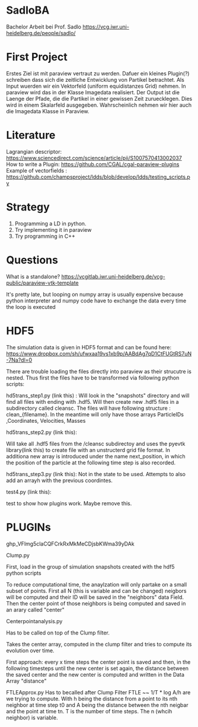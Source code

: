 # SadloBA
Bachelor Arbeit bei Prof. Sadlo https://vcg.iwr.uni-heidelberg.de/people/sadlo/

# First Project

Erstes Ziel ist mit paraview vertraut zu werden. Dafuer ein kleines Plugin(?) schreiben dass sich die zeitliche Entwicklung von  Partikel betrachtet. Als Input wuerden wir ein Vektorfeld (uniform equidistanzes Grid) nehmen. In paraview wird das in der Klasse Imagedata realisiert.  Der Output ist die Laenge der Pfade, die die Partikel in einer gewissen Zeit zuruecklegen. Dies wird in einem Skalarfeld ausgegeben. Wahrscheinlich nehmen wir hier auch die Imagedata Klasse in Paraview.

# Literature

Lagrangian descriptor: https://www.sciencedirect.com/science/article/pii/S1007570413002037
How to write a Plugin: https://github.com/CGAL/cgal-paraview-plugins
Example of vectorfields : https://github.com/champsproject/ldds/blob/develop/ldds/testing_scripts.py

# Strategy
1. Programming a LD in python.
2. Try implementing it in paraview
3. Try programming in C++

# Questions
What is a standalone? https://vcgitlab.iwr.uni-heidelberg.de/vcg-public/paraview-vtk-template


 It's pretty late, but looping on numpy array is usually expensive because python interpreter and numpy code have to exchange the data every time the loop is executed



# HDF5

The simulation data is given in HDF5 format and can be found here:
https://www.dropbox.com/sh/ufwxaa19vs1xb9p/AABdAg7qD1CtFUGtRS7uN-7Na?dl=0

There are trouble loading the files directly into paraview as their strucutre is nested.
Thus first the files have to be transformed via following python scripts:

hd5trans_step1.py (link this) : 
Will look in the "snapshots" directory and will find all files with ending with .hdf5.
Will then create new .hdf5 files in a subdirectory called cleansc. The files will have following structure : clean_{filename}.
In the meantime will only have those arrays ParticleIDs ,Coordinates, Velocities, Masses

hd5trans_step2.py (link this):

Will take all .hdf5 files from the /cleansc subdirectoy and uses the pyevtk library(link this) to create file with an unstructerd grid file format.
In additiona  new array is introduced under the name next_position, in which the position of the particle at the following time step is also recorded.

hd5trans_step3.py (link this):
Not in the state to be used. Attempts to also add an arrayh with the previous coordintes.

test4.py (link this):

test to show how plugins work. Maybe remove this.



# PLUGINs

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

Clump.py

First, load in the group of simulation snapshots created with the hdf5 python scripts

To reduce computational time, the anaylzation will only partake on a small subset of points.
First all N (this is variable and can be changed) neigbors will be computed and their ID will be saved in the "neighbors" data Field.
Then the center point of those neighbors is being computed and saved in an arary called "center"


Centerpointanalysis.py

Has to be called on top of the Clump filter.

Takes the center array, computed in the clump filter and tries to compute its evolution over time.

First approach:
every x time steps the center point is saved and then, in the following timesteps until the new center is set again, the distance between the saved center and the new center is computed and written in the Data Array "distance"

FTLEApprox.py
Has to becalled after Clump Filter
FTLE ~~ 1/T * log A/h are we trying to compute. With h being the distance from a point to its nth neighbor at time step t0 and A being the distance between the nth neigbar and the point at time tn. T is the number of time steps.
The n (whcih neighbor) is variable.